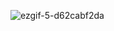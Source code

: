 ![ezgif-5-d62cabf2da](https://github.com/Piyusss/graph/assets/122628426/a4919ff8-87f1-4818-9da6-b3c130710d9d)

